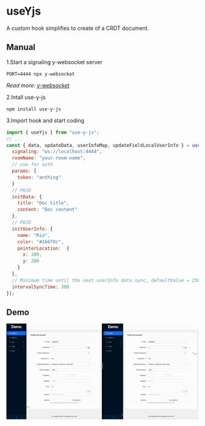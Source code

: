 # useYjs
A custom hook simplifies to create of a CRDT document.

## Manual
1.Start a signaling y-websocket server
```
PORT=4444 npx y-websocket
```

*Read more: [y-websocket](https://github.com/yjs/y-websocket)*

2.Intall use-y-js
```
npm install use-y-js
```

3.Import hook and start coding

```js
import { useYjs } from "use-y-js";
// ...
const { data, updateData, userInfoMap, updateFieldLocalUserInfo } = useYjs({
  signaling: "ws://localhost:4444",
  roomName: "your-room-name",
  // use for auth
  params: {
    token: "anthing"
  }
  // POJO
  initData: {
    title: "Doc title",
    content: "Doc content"
  },
  // POJO
  initUserInfo: {
    name: "Rio",
    color: "#166f9c",
    pointerLocation:  {
      x: 100,
      y: 200
    }
  },
  // Minimum time until the next userInfo data sync, defaultValue = 250
  intervalSyncTime: 300
});
```

## Demo
![Example](example.gif)
